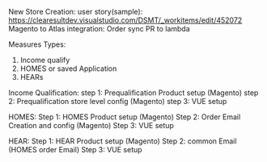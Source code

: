 New Store Creation:
user  story(sample): https://clearesultdev.visualstudio.com/DSMT/_workitems/edit/452072
Magento to Atlas integration: Order sync PR to lambda

Measures Types:
1. Income qualify
2. HOMES or saved Application
3. HEARs

Income Qualification:
step 1: Prequalification Product setup (Magento)
step 2: Prequalification store level config (Magento)
step 3: VUE setup

HOMES:
Step 1: HOMES Product setup (Magento)
Step 2: Order Email Creation and config (Magento)
Step 3: VUE setup

HEAR:
Step 1: HEAR Product setup (Magento)
Step 2: common Email (HOMES order Email)
Step 3: VUE setup